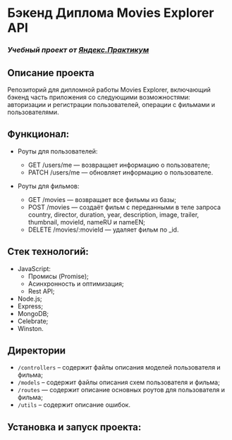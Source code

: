 # Бэкенд Диплома Movies Explorer API
### *Учебный проект от [Яндекс.Практикум](https://practicum.yandex.ru/web/)*

## Описание проекта
Репозиторий для дипломной работы Movies Explorer, включающий бэкенд часть приложения со следующими возможностями: авторизации и регистрации пользователей, операции с фильмами и пользователями.

## Функционал:
- Роуты для пользователей:
    - GET /users/me — возвращает информацию о пользователе;
    - PATCH /users/me — обновляет информацию о пользователе.

- Роуты для фильмов:
    - GET /movies — возвращает все фильмы из базы;
    - POST /movies — создаёт фильм с переданными в теле запроса country, director, duration, year, description, image, trailer, thumbnail, movieId, nameRU и nameEN;
    - DELETE /movies/:movieId — удаляет фильм по _id.

## Стек технологий:
- JavaScript:
    - Промисы (Promise);
    - Асинхронность и оптимизация;
    - Rest API;
- Node.js;
- Express;
- MongoDB;
- Сelebrate;
- Winston.

## Директории
* `/controllers` – содержит файлы описания моделей пользователя и фильма;
* `/models` – содержит файлы описания схем пользователя и фильма;
* `/routes` — содержит описание основных роутов для пользователя и фильма;
* `/utils` – содержит описание ошибок.

## Установка и запуск проекта:
